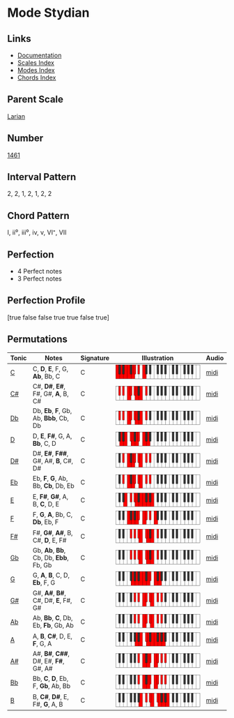 # Mode Stydian

## Links

- [Documentation](index.md)
- [Scales Index](Scales.md)
- [Modes Index](Modes.md)
- [Chords Index](Chords.md)

## Parent Scale

[Larian](ScaleLarian.md)

## Number

[1461](https://ianring.com/musictheory/scales/1461)

## Interval Pattern

2, 2, 1, 2, 1, 2, 2

## Chord Pattern

I, ii⁰, iii⁰, iv, v, VI⁺, VII

## Perfection

- 4 Perfect notes
- 3 Perfect notes

## Perfection Profile

[true false false true true false true]

## Permutations

| Tonic | Notes | Signature | Illustration | Audio |
|-------|-------|-----------|--------------|-------|
| [C](ModeCNaturalStydian.md) | C, **D**, **E**, F, G, **Ab**, Bb, C | C | ![CNaturalStydian](ModeCNaturalStydian.png) | [midi](https://github.com/edipermadi/music/blob/main/docs/ModeCNaturalStydian.mid?raw=true) |
| [C#](ModeCSharpStydian.md) | C#, **D#**, **E#**, F#, G#, **A**, B, C# | C | ![CSharpStydian](ModeCSharpStydian.png) | [midi](https://github.com/edipermadi/music/blob/main/docs/ModeCSharpStydian.mid?raw=true) |
| [Db](ModeDFlatStydian.md) | Db, **Eb**, **F**, Gb, Ab, **Bbb**, Cb, Db | C | ![DFlatStydian](ModeDFlatStydian.png) | [midi](https://github.com/edipermadi/music/blob/main/docs/ModeDFlatStydian.mid?raw=true) |
| [D](ModeDNaturalStydian.md) | D, **E**, **F#**, G, A, **Bb**, C, D | C | ![DNaturalStydian](ModeDNaturalStydian.png) | [midi](https://github.com/edipermadi/music/blob/main/docs/ModeDNaturalStydian.mid?raw=true) |
| [D#](ModeDSharpStydian.md) | D#, **E#**, **F##**, G#, A#, **B**, C#, D# | C | ![DSharpStydian](ModeDSharpStydian.png) | [midi](https://github.com/edipermadi/music/blob/main/docs/ModeDSharpStydian.mid?raw=true) |
| [Eb](ModeEFlatStydian.md) | Eb, **F**, **G**, Ab, Bb, **Cb**, Db, Eb | C | ![EFlatStydian](ModeEFlatStydian.png) | [midi](https://github.com/edipermadi/music/blob/main/docs/ModeEFlatStydian.mid?raw=true) |
| [E](ModeENaturalStydian.md) | E, **F#**, **G#**, A, B, **C**, D, E | C | ![ENaturalStydian](ModeENaturalStydian.png) | [midi](https://github.com/edipermadi/music/blob/main/docs/ModeENaturalStydian.mid?raw=true) |
| [F](ModeFNaturalStydian.md) | F, **G**, **A**, Bb, C, **Db**, Eb, F | C | ![FNaturalStydian](ModeFNaturalStydian.png) | [midi](https://github.com/edipermadi/music/blob/main/docs/ModeFNaturalStydian.mid?raw=true) |
| [F#](ModeFSharpStydian.md) | F#, **G#**, **A#**, B, C#, **D**, E, F# | C | ![FSharpStydian](ModeFSharpStydian.png) | [midi](https://github.com/edipermadi/music/blob/main/docs/ModeFSharpStydian.mid?raw=true) |
| [Gb](ModeGFlatStydian.md) | Gb, **Ab**, **Bb**, Cb, Db, **Ebb**, Fb, Gb | C | ![GFlatStydian](ModeGFlatStydian.png) | [midi](https://github.com/edipermadi/music/blob/main/docs/ModeGFlatStydian.mid?raw=true) |
| [G](ModeGNaturalStydian.md) | G, **A**, **B**, C, D, **Eb**, F, G | C | ![GNaturalStydian](ModeGNaturalStydian.png) | [midi](https://github.com/edipermadi/music/blob/main/docs/ModeGNaturalStydian.mid?raw=true) |
| [G#](ModeGSharpStydian.md) | G#, **A#**, **B#**, C#, D#, **E**, F#, G# | C | ![GSharpStydian](ModeGSharpStydian.png) | [midi](https://github.com/edipermadi/music/blob/main/docs/ModeGSharpStydian.mid?raw=true) |
| [Ab](ModeAFlatStydian.md) | Ab, **Bb**, **C**, Db, Eb, **Fb**, Gb, Ab | C | ![AFlatStydian](ModeAFlatStydian.png) | [midi](https://github.com/edipermadi/music/blob/main/docs/ModeAFlatStydian.mid?raw=true) |
| [A](ModeANaturalStydian.md) | A, **B**, **C#**, D, E, **F**, G, A | C | ![ANaturalStydian](ModeANaturalStydian.png) | [midi](https://github.com/edipermadi/music/blob/main/docs/ModeANaturalStydian.mid?raw=true) |
| [A#](ModeASharpStydian.md) | A#, **B#**, **C##**, D#, E#, **F#**, G#, A# | C | ![ASharpStydian](ModeASharpStydian.png) | [midi](https://github.com/edipermadi/music/blob/main/docs/ModeASharpStydian.mid?raw=true) |
| [Bb](ModeBFlatStydian.md) | Bb, **C**, **D**, Eb, F, **Gb**, Ab, Bb | C | ![BFlatStydian](ModeBFlatStydian.png) | [midi](https://github.com/edipermadi/music/blob/main/docs/ModeBFlatStydian.mid?raw=true) |
| [B](ModeBNaturalStydian.md) | B, **C#**, **D#**, E, F#, **G**, A, B | C | ![BNaturalStydian](ModeBNaturalStydian.png) | [midi](https://github.com/edipermadi/music/blob/main/docs/ModeBNaturalStydian.mid?raw=true) |
